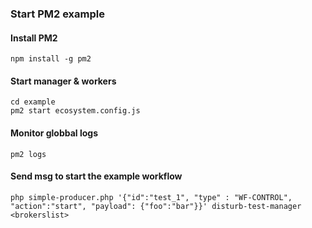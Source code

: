 ### Start PM2 example
#### Install PM2
```
npm install -g pm2
```

#### Start manager & workers
```
cd example
pm2 start ecosystem.config.js
```

#### Monitor globbal logs
```
pm2 logs
```

#### Send msg to start the example workflow
```
php simple-producer.php '{"id":"test_1", "type" : "WF-CONTROL", "action":"start", "payload": {"foo":"bar"}}' disturb-test-manager <brokerslist>
```
